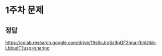 # 1주차 문제

## 정답
https://colab.research.google.com/drive/19s6cJrxSs9pOF3hna-fbhUtkk-LbbudT?usp=sharing
